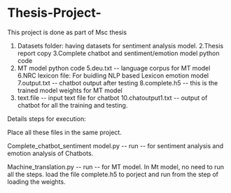 # Thesis-Project-
This project is done as part of Msc thesis 

1. Datasets folder: having datasets for sentiment analysis model.
2.Thesis report copy 
3.Complete chatbot and sentiment/emotion model  python code
4. MT model python code
5.deu.txt -- language corpus for MT model
6.NRC lexicon file: For buidling NLP based Lexicon emotion model
7.output.txt -- chatbot output after testing
8.complete.h5 -- this is the trained model weights for MT model
9. text.file -- input text file for chatbot
10.chatoutput1.txt -- output of chatbot for all the training and testing.

Details steps for execution:

Place all these files in the same project.

Complete_chatbot_sentiment model.py -- run -- for sentiment analysis and emotion analysis of Chatbots.

Machine_translation.py -- run -- for MT model. In Mt model, no need to  run all the steps. load the file complete.h5 to porject and run from the step of loading the weights.


